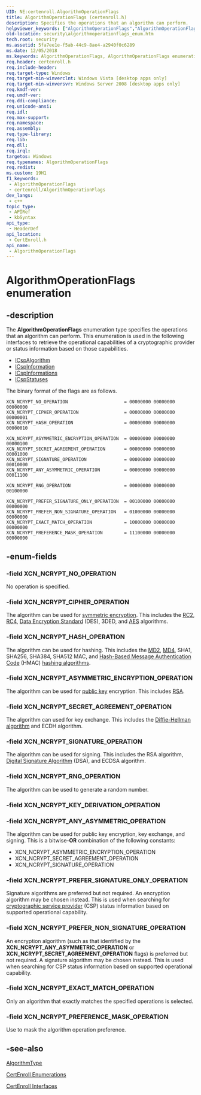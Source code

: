 ```yaml
---
UID: NE:certenroll.AlgorithmOperationFlags
title: AlgorithmOperationFlags (certenroll.h)
description: Specifies the operations that an algorithm can perform.
helpviewer_keywords: ["AlgorithmOperationFlags","AlgorithmOperationFlags enumeration [Security]","XCN_NCRYPT_ANY_ASYMMETRIC_OPERATION","XCN_NCRYPT_ASYMMETRIC_ENCRYPTION_OPERATION","XCN_NCRYPT_CIPHER_OPERATION","XCN_NCRYPT_EXACT_MATCH_OPERATION","XCN_NCRYPT_HASH_OPERATION","XCN_NCRYPT_NO_OPERATION","XCN_NCRYPT_PREFERENCE_MASK_OPERATION","XCN_NCRYPT_PREFER_NON_SIGNATURE_OPERATION","XCN_NCRYPT_PREFER_SIGNATURE_ONLY_OPERATION","XCN_NCRYPT_RNG_OPERATION","XCN_NCRYPT_SECRET_AGREEMENT_OPERATION","XCN_NCRYPT_SIGNATURE_OPERATION","certenroll/AlgorithmOperationFlags","certenroll/XCN_NCRYPT_ANY_ASYMMETRIC_OPERATION","certenroll/XCN_NCRYPT_ASYMMETRIC_ENCRYPTION_OPERATION","certenroll/XCN_NCRYPT_CIPHER_OPERATION","certenroll/XCN_NCRYPT_EXACT_MATCH_OPERATION","certenroll/XCN_NCRYPT_HASH_OPERATION","certenroll/XCN_NCRYPT_NO_OPERATION","certenroll/XCN_NCRYPT_PREFERENCE_MASK_OPERATION","certenroll/XCN_NCRYPT_PREFER_NON_SIGNATURE_OPERATION","certenroll/XCN_NCRYPT_PREFER_SIGNATURE_ONLY_OPERATION","certenroll/XCN_NCRYPT_RNG_OPERATION","certenroll/XCN_NCRYPT_SECRET_AGREEMENT_OPERATION","certenroll/XCN_NCRYPT_SIGNATURE_OPERATION","security.algorithmoperationflags_enum"]
old-location: security\algorithmoperationflags_enum.htm
tech.root: security
ms.assetid: 5fa7ee1e-f5ab-44c9-8ae4-a2940f0c6289
ms.date: 12/05/2018
ms.keywords: AlgorithmOperationFlags, AlgorithmOperationFlags enumeration [Security], XCN_NCRYPT_ANY_ASYMMETRIC_OPERATION, XCN_NCRYPT_ASYMMETRIC_ENCRYPTION_OPERATION, XCN_NCRYPT_CIPHER_OPERATION, XCN_NCRYPT_EXACT_MATCH_OPERATION, XCN_NCRYPT_HASH_OPERATION, XCN_NCRYPT_NO_OPERATION, XCN_NCRYPT_PREFERENCE_MASK_OPERATION, XCN_NCRYPT_PREFER_NON_SIGNATURE_OPERATION, XCN_NCRYPT_PREFER_SIGNATURE_ONLY_OPERATION, XCN_NCRYPT_RNG_OPERATION, XCN_NCRYPT_SECRET_AGREEMENT_OPERATION, XCN_NCRYPT_SIGNATURE_OPERATION, certenroll/AlgorithmOperationFlags, certenroll/XCN_NCRYPT_ANY_ASYMMETRIC_OPERATION, certenroll/XCN_NCRYPT_ASYMMETRIC_ENCRYPTION_OPERATION, certenroll/XCN_NCRYPT_CIPHER_OPERATION, certenroll/XCN_NCRYPT_EXACT_MATCH_OPERATION, certenroll/XCN_NCRYPT_HASH_OPERATION, certenroll/XCN_NCRYPT_NO_OPERATION, certenroll/XCN_NCRYPT_PREFERENCE_MASK_OPERATION, certenroll/XCN_NCRYPT_PREFER_NON_SIGNATURE_OPERATION, certenroll/XCN_NCRYPT_PREFER_SIGNATURE_ONLY_OPERATION, certenroll/XCN_NCRYPT_RNG_OPERATION, certenroll/XCN_NCRYPT_SECRET_AGREEMENT_OPERATION, certenroll/XCN_NCRYPT_SIGNATURE_OPERATION, security.algorithmoperationflags_enum
req.header: certenroll.h
req.include-header: 
req.target-type: Windows
req.target-min-winverclnt: Windows Vista [desktop apps only]
req.target-min-winversvr: Windows Server 2008 [desktop apps only]
req.kmdf-ver: 
req.umdf-ver: 
req.ddi-compliance: 
req.unicode-ansi: 
req.idl: 
req.max-support: 
req.namespace: 
req.assembly: 
req.type-library: 
req.lib: 
req.dll: 
req.irql: 
targetos: Windows
req.typenames: AlgorithmOperationFlags
req.redist: 
ms.custom: 19H1
f1_keywords:
 - AlgorithmOperationFlags
 - certenroll/AlgorithmOperationFlags
dev_langs:
 - c++
topic_type:
 - APIRef
 - kbSyntax
api_type:
 - HeaderDef
api_location:
 - CertEnroll.h
api_name:
 - AlgorithmOperationFlags
---
```


# AlgorithmOperationFlags enumeration


## -description

The <b>AlgorithmOperationFlags</b> enumeration type specifies the operations that an algorithm can perform. This enumeration is used in the following interfaces to retrieve the operational capabilities of a cryptographic provider or status information based on those capabilities.<ul>
<li>
<a href="/windows/desktop/api/certenroll/nn-certenroll-icspalgorithm">ICspAlgorithm</a>
</li>
<li>
<a href="/windows/desktop/api/certenroll/nn-certenroll-icspinformation">ICspInformation</a>
</li>
<li>
<a href="/windows/desktop/api/certenroll/nn-certenroll-icspinformations">ICspInformations</a>
</li>
<li>
<a href="/windows/desktop/api/certenroll/nn-certenroll-icspstatuses">ICspStatuses</a>
</li>
</ul>


The binary format of the flags are as follows.
<pre class="syntax" xml:space="preserve"><code>XCN_NCRYPT_NO_OPERATION                     = 00000000 00000000 00000000
XCN_NCRYPT_CIPHER_OPERATION                 = 00000000 00000000 00000001
XCN_NCRYPT_HASH_OPERATION                   = 00000000 00000000 00000010

XCN_NCRYPT_ASYMMETRIC_ENCRYPTION_OPERATION  = 00000000 00000000 00000100
XCN_NCRYPT_SECRET_AGREEMENT_OPERATION       = 00000000 00000000 00001000
XCN_NCRYPT_SIGNATURE_OPERATION              = 00000000 00000000 00010000
XCN_NCRYPT_ANY_ASYMMETRIC_OPERATION         = 00000000 00000000 00011100

XCN_NCRYPT_RNG_OPERATION                    = 00000000 00000000 00100000

XCN_NCRYPT_PREFER_SIGNATURE_ONLY_OPERATION  = 00100000 00000000 00000000
XCN_NCRYPT_PREFER_NON_SIGNATURE_OPERATION   = 01000000 00000000 00000000
XCN_NCRYPT_EXACT_MATCH_OPERATION            = 10000000 00000000 00000000
XCN_NCRYPT_PREFERENCE_MASK_OPERATION        = 11100000 00000000 00000000
</code></pre>

## -enum-fields

### -field XCN_NCRYPT_NO_OPERATION

No operation is specified.

### -field XCN_NCRYPT_CIPHER_OPERATION

The algorithm can be  used for <a href="/windows/desktop/SecGloss/s-gly">symmetric encryption</a>. This includes the <a href="/windows/desktop/SecGloss/r-gly">RC2</a>, <a href="/windows/desktop/SecGloss/r-gly">RC4</a>, <a href="/windows/desktop/SecGloss/d-gly">Data Encryption Standard</a> (DES), 3DED, and <a href="/windows/desktop/SecGloss/a-gly">AES</a> algorithms.

### -field XCN_NCRYPT_HASH_OPERATION

The algorithm can be used for hashing. This includes the <a href="/windows/desktop/SecGloss/m-gly">MD2</a>, <a href="/windows/desktop/SecGloss/m-gly">MD4</a>, SHA1, SHA256, SHA384, SHA512 MAC, and <a href="/windows/desktop/SecGloss/h-gly">Hash-Based Message Authentication Code</a> (HMAC) <a href="/windows/desktop/SecGloss/h-gly">hashing algorithms</a>.

### -field XCN_NCRYPT_ASYMMETRIC_ENCRYPTION_OPERATION

The algorithm can be used for <a href="/windows/desktop/SecGloss/p-gly">public key</a> encryption. This includes <a href="/windows/desktop/SecGloss/r-gly">RSA</a>.

### -field XCN_NCRYPT_SECRET_AGREEMENT_OPERATION

The algorithm can used for key exchange. This includes the <a href="/windows/desktop/SecGloss/d-gly">Diffie-Hellman algorithm</a> and ECDH algorithm.

### -field XCN_NCRYPT_SIGNATURE_OPERATION

The algorithm can be  used for signing. This includes the RSA algorithm, <a href="/windows/desktop/SecGloss/d-gly">Digital Signature Algorithm</a> (DSA), and ECDSA algorithm.

### -field XCN_NCRYPT_RNG_OPERATION

The algorithm can be used to generate a random number.

### -field XCN_NCRYPT_KEY_DERIVATION_OPERATION

### -field XCN_NCRYPT_ANY_ASYMMETRIC_OPERATION

The algorithm can be used for public key encryption, key exchange, and signing. This is a bitwise-<b>OR</b> combination of the following constants:

<ul>
<li>XCN_NCRYPT_ASYMMETRIC_ENCRYPTION_OPERATION</li>
<li>XCN_NCRYPT_SECRET_AGREEMENT_OPERATION</li>
<li>XCN_NCRYPT_SIGNATURE_OPERATION</li>
</ul>

### -field XCN_NCRYPT_PREFER_SIGNATURE_ONLY_OPERATION

Signature algorithms are preferred but not required. An encryption algorithm may be chosen instead. This is used when searching for <a href="/windows/desktop/SecGloss/c-gly">cryptographic service provider</a> (CSP) status information based on supported operational capability.

### -field XCN_NCRYPT_PREFER_NON_SIGNATURE_OPERATION

An encryption algorithm (such as that identified by the <b>XCN_NCRYPT_ANY_ASYMMETRIC_OPERATION</b> or <b>XCN_NCRYPT_SECRET_AGREEMENT_OPERATION</b> flags) is preferred but not required. A signature algorithm may be chosen instead. This is used when searching for CSP status information based on supported operational capability.

### -field XCN_NCRYPT_EXACT_MATCH_OPERATION

Only an algorithm that exactly matches the specified operations is selected.

### -field XCN_NCRYPT_PREFERENCE_MASK_OPERATION

Use to mask the algorithm operation preference.

## -see-also

<a href="/windows/desktop/api/certenroll/ne-certenroll-algorithmtype">AlgorithmType</a>



<a href="/windows/desktop/SecCertEnroll/certenroll-enumerations">CertEnroll Enumerations</a>



<a href="/windows/desktop/SecCertEnroll/certenroll-interfaces">CertEnroll Interfaces</a>